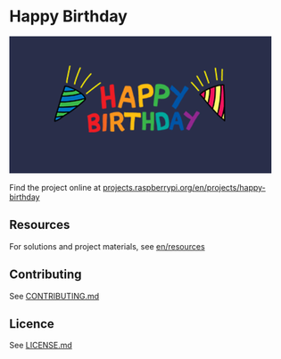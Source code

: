 # Happy Birthday

![Happy birthday](/en/images/banner.png)

Find the project online at [projects.raspberrypi.org/en/projects/happy-birthday](https://projects.raspberrypi.org/en/projects/happy-birthday)

## Resources

For solutions and project materials, see [en/resources](https://github.com/raspberrypilearning/happy-birthday/tree/master/en/resources)

## Contributing
See [CONTRIBUTING.md](CONTRIBUTING.md)

## Licence
 See [LICENSE.md](LICENSE.md)
